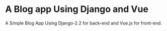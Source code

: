 # A Blog app Using Django and Vue
A Simple Blog App Using Django-2.2 for back-end and Vue.js for front-end.
